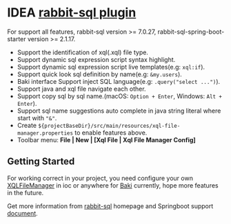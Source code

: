 # IDEA [rabbit-sql plugin](https://plugins.jetbrains.com/plugin/21403-rabbit-sql)

For support all features, rabbit-sql version >= 7.0.27, rabbit-sql-spring-boot-starter version >= 2.1.17.

- Support the identification of xql(.xql) file type.
- Support dynamic sql expression script syntax highlight.
- Support dynamic sql expression script live templates(e.g: `xql:if`).
- Support quick look sql definition by name(e.g: `&my.users`).
- Baki interface Support inject SQL language(e.g: `.query("select ...")`).
- Support java and xql file navigate each other.
- Support copy sql by sql name.(macOS: `Option + Enter`, Windows: `Alt + Enter`).
- Support sql name suggestions auto complete in java string literal where start with `"&"`.
- Create `${projectBaseDir}/src/main/resources/xql-file-manager.properties` to enable features above.
- Toolbar menu: **File | New | [Xql File | Xql File Manager Config]**

## Getting Started

For working correct in your project, you need configure your
own [XQLFileManager](https://github.com/chengyuxing/rabbit-sql#XQLFileManager) in ioc or anywhere
for [Baki](https://github.com/chengyuxing/rabbit-sql#bakidao) currently, hope more features in the future.

Get more information from [rabbit-sql](https://github.com/chengyuxing/rabbit-sql) homepage
and Springboot support [document](https://github.com/chengyuxing/rabbit-sql-spring-boot-starter).